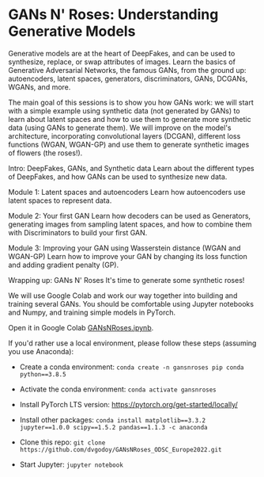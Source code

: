 # GANs N' Roses: Understanding Generative Models

Generative models are at the heart of DeepFakes, and can be used to synthesize, replace, or swap attributes of images.
Learn the basics of Generative Adversarial Networks, the famous GANs, from the ground up: autoencoders, latent spaces, generators, discriminators, GANs, DCGANs, WGANs, and more.

The main goal of this sessions is to show you how GANs work: we will start with a simple example using synthetic data (not generated by GANs) to learn about latent spaces and how to use them to generate more synthetic data (using GANs to generate them). We will improve on the model's architecture, incorporating convolutional layers (DCGAN), different loss functions (WGAN, WGAN-GP) and use them to generate synthetic images of flowers (the roses!).

Intro: DeepFakes, GANs, and Synthetic data
Learn about the different types of DeepFakes, and how GANs can be used to synthesize new data.

Module 1: Latent spaces and autoencoders
Learn how autoencoders use latent spaces to represent data.

Module 2: Your first GAN
Learn how decoders can be used as Generators, generating images from sampling latent spaces, and how to combine them with Discriminators to build your first GAN.

Module 3: Improving your GAN using Wasserstein distance (WGAN and WGAN-GP)
Learn how to improve your GAN by changing its loss function and adding gradient penalty (GP).

Wrapping up: GANs N' Roses
It's time to generate some synthetic roses!

We will use Google Colab and work our way together into building and training several GANs. You should be comfortable using Jupyter notebooks and Numpy, and training simple models in PyTorch.

Open it in Google Colab [GANsNRoses.ipynb](https://colab.research.google.com/github/dvgodoy/GANsNRoses_ODSC_Europe2022/blob/main/GANsNRoses.ipynb).

If you'd rather use a local environment, please follow these steps (assuming you use Anaconda):

- Create a conda environment: `conda create -n gansnroses pip conda python==3.8.5`

- Activate the conda environment: `conda activate gansnroses`

- Install PyTorch LTS version: https://pytorch.org/get-started/locally/

- Install other packages: `conda install matplotlib==3.3.2 jupyter==1.0.0 scipy==1.5.2 pandas==1.1.3 -c anaconda`

- Clone this repo: `git clone https://github.com/dvgodoy/GANsNRoses_ODSC_Europe2022.git`

- Start Jupyter: `jupyter notebook`
